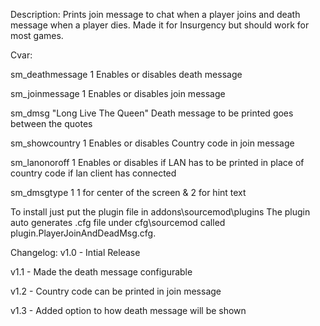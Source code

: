 Description:
Prints join message to chat when a player joins and death message when a player dies. Made it for Insurgency but should work for most games.

Cvar:

sm_deathmessage 1 
Enables or disables death message

sm_joinmessage 1 
Enables or disables join message

sm_dmsg "Long Live The Queen"
Death message to be printed goes between the quotes

sm_showcountry 1 
Enables or disables Country code in join message

sm_lanonoroff 1 
Enables or disables if LAN has to be printed in place of country code if lan client has connected

sm_dmsgtype 1
1 for center of the screen & 2 for hint text

To install just put the plugin file in addons\sourcemod\plugins
The plugin auto generates .cfg file under cfg\sourcemod called plugin.PlayerJoinAndDeadMsg.cfg.

Changelog:
v1.0 - Intial Release

v1.1 - Made the death message configurable

v1.2 - Country code can be printed in join message

v1.3 - Added option to how death message will be shown